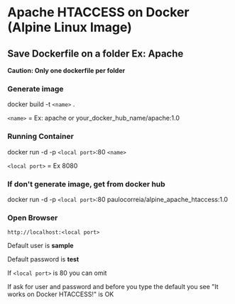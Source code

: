 # Apache HTACCESS on Docker (Alpine Linux Image)

## Save Dockerfile on a folder Ex: Apache
**Caution: Only one dockerfile per folder**

### Generate image

docker build -t `<name>` .

`<name>` = Ex: apache or your_docker_hub_name/apache:1.0

### Running Container

docker run -d -p `<local port>`:80 `<name>`

`<local port>` = Ex 8080

### If don't generate image, get from docker hub

docker run -d -p `<local port>`:80 paulocorreia/alpine_apache_htaccess:1.0

### Open Browser
`http://localhost:<local port>`

Default user is **sample**

Default password is **test**

If `<local port>` is 80 you can omit

If ask for user and password and before you type the default you see "It works on Docker HTACCESS!" is OK
